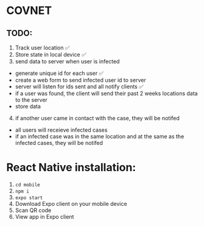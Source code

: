 # COVNET

## TODO:
1. Track user location ✅
2. Store state in local device ✅
3. send data to server when user is infected
  - generate unique id for each user ✅
  - create a web form to send infected user id to server
  - server will listen for ids sent and all notify clients ✅
  - if a user was found, the client will send their past 2 weeks locations data to the server
  - store data 
4. if another user came in contact with the case, they will be notifed
  - all users will receieve infected cases
  - if an infected case was in the same location and at the same as the infected cases, they will be notifed

# React Native installation:

1. ```cd mobile```
2. ```npm i```
3. ```expo start```
4. Download Expo client on your mobile device
5. Scan QR code
6. View app in Expo client
